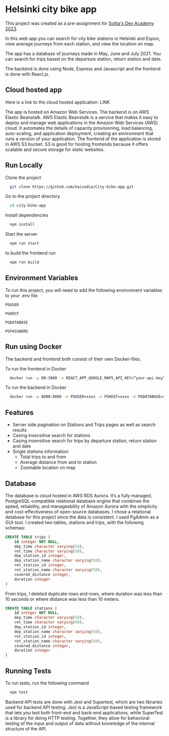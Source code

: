 
# Helsinki city bike app

This project was created as a pre-assignment for [Solita's Dev Academy 2023](https://github.com/solita/dev-academy-2023-exercise).

In this web app you can search for city bike stations in Helsinki and Espoo, view average journeys from each station, and view the location on map. 

The app has a database of journeys made in May, June and July 2021. You can search for trips based on the departure station, return station and date. 

The backend is done using Node, Express and Javascript and the frontend is done with React.js.



## Cloud hosted app

Here is a link to the cloud hosted application:  LINK

The app is hosted on Amazon Web Services. The backend is on AWS Elastic Beanstalk. AWS Elastic Beanstalk is a service that makes it easy to deploy and manage web applications in the Amazon Web Services (AWS) cloud. It automates the details of capacity provisioning, load balancing, auto-scaling, and application deployment, creating an environment that runs a version of your application. 
The frontend of the application is stored in AWS S3 bucket. S3 is good for hosting frontends because it offers scalable and secure storage for static websites. 

## Run Locally

Clone the project

```bash
  git clone https://github.com/kaisadia/City-bike-app.git
```

Go to the project directory

```bash
  cd city-bike-app
```

Install dependencies

```bash
  npm install
```

Start the server

```bash
  npm run start
```

to build the frontend run 

```bash
  npm run build
```



## Environment Variables

To run this project, you will need to add the following environment variables to your .env file

`PGUSER`

`PGHOST`

`PGDATABASE`

`PGPASSWORD`


## Run using Docker

The backend and frontend both consist of their own Docker-files. 

To run the frontend in Docker

```bash
  docker run -p 80:3000 -e REACT_APP_GOOGLE_MAPS_API_KEY=”your-api-key” kaisadia/citybikes-frontend:latest
```

To run the backend in Docker

```bash
  docker run -p 8080:8080 -e PGUSER=xxxx -e PGHOST=xxxx -e PGDATABASE=xxxx -e PGPASSWORD=xxxx -e PGPORT=5432  kaisadia/citybikes-backend:latest
```


## Features

- Server side pagination on Stations and Trips pages as well as search results
- Casing insensitive search for stations
- Casing insensitive search for trips by departure station, return station and date 
- Single stations information: 
    - Total trips to and from
    - Average distance from and to station
    - Zoomable location on map 


## Database

The database is cloud hosted in AWS RDS Aurora. It’s a fully managed, PostgreSQL-compatible relational database engine that combines the speed, reliability, and manageability of Amazon Aurora with the simplicity and cost-effectiveness of open-source databases. I chose a relational database for this project since the data is consistent. I used PgAdmin as a GUI-tool. 
I created two tables, stations and trips, with the following schemas:


```SQL
CREATE TABLE trips (
    id integer NOT NULL,
    dep_time character varying(50),
    ret_time character varying(50),
    dep_station_id integer,
    dep_station_name character varying(50),
    ret_station_id integer,
    ret_station_name character varying(50),
    covered_distance integer,
    duration integer
)

```

From trips, I deleted duplicate rows and rows, where duration was less than 10 seconds or where distance was less than 10 meters. 

```SQL
CREATE TABLE stations (
    id integer NOT NULL,
    dep_time character varying(50),
    ret_time character varying(50),
    dep_station_id integer,
    dep_station_name character varying(50),
    ret_station_id integer,
    ret_station_name character varying(50),
    covered_distance integer,
    duration integer
)

```

## Running Tests

To run tests, run the following command

```bash
  npm test
```
Backend API tests are done with Jest and Supertest, which are two libraries used for backend API testing. Jest is a JavaScript-based testing framework that lets you test both front-end and back-end applications, while SuperTest is a library for doing HTTP testing. Together, they allow for behavioral testing of the input and output of data without knowledge of the internal structure of the API.


